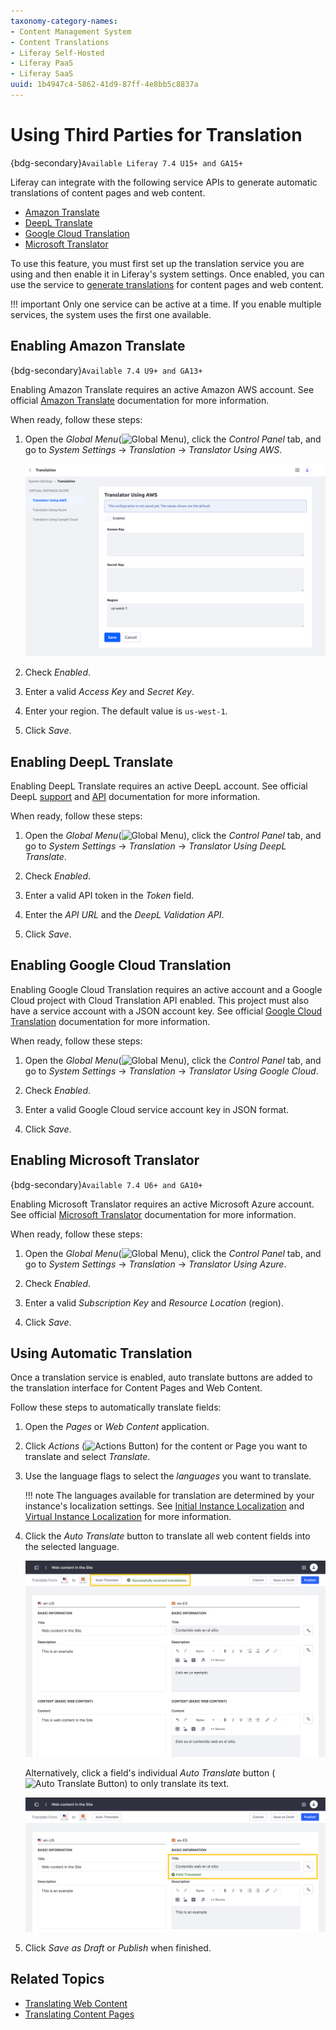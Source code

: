 ```yaml
---
taxonomy-category-names:
- Content Management System
- Content Translations
- Liferay Self-Hosted
- Liferay PaaS
- Liferay SaaS
uuid: 1b4947c4-5862-41d9-87ff-4e8bb5c8837a
---
```


# Using Third Parties for Translation

{bdg-secondary}`Available Liferay 7.4 U15+ and GA15+`

Liferay can integrate with the following service APIs to generate automatic translations of content pages and web content.

- [Amazon Translate](#enabling-amazon-translate)
- [DeepL Translate](#enabling-deepl-translate)
- [Google Cloud Translation](#enabling-google-cloud-translation)
- [Microsoft Translator](#enabling-microsoft-translator)

To use this feature, you must first set up the translation service you are using and then enable it in Liferay's system settings. Once enabled, you can use the service to [generate translations](#using-automatic-translation) for content pages and web content.

!!! important
    Only one service can be active at a time. If you enable multiple services, the system uses the first one available.

## Enabling Amazon Translate

{bdg-secondary}`Available 7.4 U9+ and GA13+`

Enabling Amazon Translate requires an active Amazon AWS account. See official [Amazon Translate](https://docs.aws.amazon.com/translate/latest/dg/what-is.html) documentation for more information.

When ready, follow these steps:

1. Open the *Global Menu*(![Global Menu](../../images/icon-applications-menu.png)), click the *Control Panel* tab, and go to *System Settings* &rarr; *Translation* &rarr; *Translator Using AWS*.

   ![Go to Translator Using AWS.](./using-third-parties-for-translation/images/01.png)

1. Check *Enabled*.

1. Enter a valid *Access Key* and *Secret Key*.

1. Enter your region. The default value is `us-west-1`.

1. Click *Save*.

## Enabling DeepL Translate

Enabling DeepL Translate requires an active DeepL account. See official DeepL [support](https://support.deepl.com/hc/en-us) and [API](https://developers.deepl.com/docs) documentation for more information.

When ready, follow these steps:

1. Open the *Global Menu*(![Global Menu](../../images/icon-applications-menu.png)), click the *Control Panel* tab, and go to *System Settings* &rarr; *Translation* &rarr; *Translator Using DeepL Translate*.

1. Check *Enabled*.

1. Enter a valid API token in the *Token* field.

1. Enter the *API URL* and the *DeepL Validation API*.

1. Click *Save*.

## Enabling Google Cloud Translation

Enabling Google Cloud Translation requires an active account and a Google Cloud project with Cloud Translation API enabled. This project must also have a service account with a JSON account key. See official [Google Cloud Translation](https://cloud.google.com/translate/docs/setup) documentation for more information.

When ready, follow these steps:

1. Open the *Global Menu*(![Global Menu](../../images/icon-applications-menu.png)), click the *Control Panel* tab, and go to *System Settings* &rarr; *Translation* &rarr; *Translator Using Google Cloud*.

1. Check *Enabled*.

1. Enter a valid Google Cloud service account key in JSON format.

1. Click *Save*.

## Enabling Microsoft Translator

{bdg-secondary}`Available 7.4 U6+ and GA10+`

Enabling Microsoft Translator requires an active Microsoft Azure account. See official [Microsoft Translator](https://docs.microsoft.com/en-us/azure/cognitive-services/translator/) documentation for more information.

When ready, follow these steps:

1. Open the *Global Menu*(![Global Menu](../../images/icon-applications-menu.png)), click the *Control Panel* tab, and go to *System Settings* &rarr; *Translation* &rarr; *Translator Using Azure*.

1. Check *Enabled*.

1. Enter a valid *Subscription Key* and *Resource Location* (region).

1. Click *Save*.

## Using Automatic Translation

Once a translation service is enabled, auto translate buttons are added to the translation interface for Content Pages and Web Content.

Follow these steps to automatically translate fields:

1. Open the *Pages* or *Web Content* application.

1. Click *Actions* (![Actions Button](../../images/icon-actions.png)) for the content or Page you want to translate and select *Translate*.

1. Use the language flags to select the *languages* you want to translate.

   !!! note
       The languages available for translation are determined by your instance's localization settings. See [Initial Instance Localization](../../installation-and-upgrades/setting-up-liferay/initial-instance-localization.md) and [Virtual Instance Localization](../../system-administration/configuring-liferay/virtual-instances/localization.md) for more information.

1. Click the *Auto Translate* button to translate all web content fields into the selected language.

   ![Click the top left Auto Translate button to translate all web content fields.](./using-third-parties-for-translation/images/02.png)

   Alternatively, click a field's individual *Auto Translate* button (![Auto Translate Button](../../images/icon-translate.png)) to only translate its text.

   ![Click a field's individual Auto Translate button to only translate its text.](./using-third-parties-for-translation/images/03.png)

1. Click *Save as Draft* or *Publish* when finished.

## Related Topics

- [Translating Web Content](./translating-web-content.md)
- [Translating Content Pages](./translating-content-pages.md)
